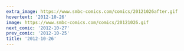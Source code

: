 ```yaml
---
extra_image: https://www.smbc-comics.com/comics/20121026after.gif
hovertext: '2012-10-26'
image: https://www.smbc-comics.com/comics/20121026.gif
next_comic: '2012-10-27'
prev_comic: '2012-10-25'
title: '2012-10-26'
---
```



